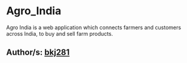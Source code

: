 # Agro_India
Agro India is a web application which connects farmers and customers across India, to buy and sell farm products.

## Author/s: [bkj281](https://github.com/bkj281)
